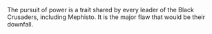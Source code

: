 The pursuit of power is a trait shared by every leader of the Black Crusaders, including Mephisto. It is the major flaw that would be their downfall.